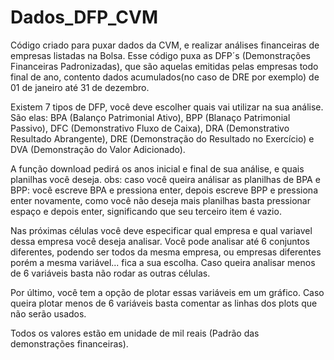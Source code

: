 # Dados_DFP_CVM

Código criado para puxar dados da CVM, e realizar análises financeiras de empresas listadas na Bolsa. Esse código puxa as DFP´s (Demonstrações Financeiras Padronizadas), 
que são aquelas emitidas pelas empresas todo final de ano, contento dados acumulados(no caso de DRE por exemplo) de 01 de janeiro até 31 de dezembro.

Existem 7 tipos de DFP, você deve escolher quais vai utilizar na sua análise. São elas: BPA (Balanço Patrimonial Ativo), BPP (Blanaço Patrimonial Passivo), DFC (Demonstrativo Fluxo
de Caixa), DRA (Demonstrativo Resultado Abrangente), DRE (Demonstração do Resultado no Exercício) e DVA (Demonstração do Valor Adicionado).

A função download pedirá os anos inicial e final de sua análise, e quais planilhas você deseja. 
  obs: caso você queira análisar as planilhas de BPA e BPP: você escreve BPA e pressiona enter, depois escreve BPP e pressiona enter novamente, como você não deseja mais planilhas
  basta pressionar espaço e depois enter, significando que seu terceiro item é vazio.

Nas próximas células você deve especificar qual empresa e qual variavel dessa empresa você deseja analisar. Você pode analisar até 6 conjuntos diferentes, podendo ser todos da 
mesma empresa, ou empresas diferentes porém a mesma variável... fica a sua escolha. Caso queira analisar menos de 6 variáveis basta não rodar as outras células.

Por último, você tem a opção de plotar essas variáveis em um gráfico. Caso queira plotar menos de 6 variáveis basta comentar as linhas dos plots que não serão usados.

Todos os valores estão em unidade de mil reais (Padrão das demonstrações financeiras).
